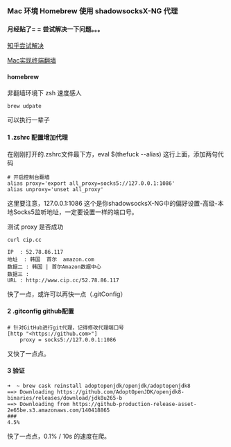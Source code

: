 ### Mac 环境 Homebrew 使用 shadowsocksX-NG 代理

#### 月经贴了= = 尝试解决一下问题。。。
[知乎尝试解决](https://zhuanlan.zhihu.com/p/88825725)

[Mac实现终端翻墙](http://locke.ink/post/Mac-Ternimal-Shadowsocks-fanqiang-kexueshangwang/)

#### homebrew

非翻墙环境下 zsh 速度感人
```shell
brew udpate
```
可以执行一辈子


#### 1 .zshrc 配置增加代理

在刚刚打开的.zshrc文件最下方，eval $(thefuck --alias) 这行上面，添加两句代码

```shell
# 开启控制台翻墙
alias proxy='export all_proxy=socks5://127.0.0.1:1086'
alias unproxy='unset all_proxy'
```

这里要注意，127.0.0.1:1086 这个是你shadowsocksX-NG中的偏好设置-高级-本地Socks5监听地址，一定要设置一样的端口号。

测试 proxy 是否成功
```shell
curl cip.cc

IP  : 52.78.86.117
地址  : 韩国  首尔  amazon.com
数据二 : 韩国 | 首尔Amazon数据中心
数据三 :
URL : http://www.cip.cc/52.78.86.117
```

快了一点，或许可以再快一点（.gitConfig）

#### 2 .gitconfig github配置

```shell
# 针对GitHub进行git代理，记得修改代理端口号
[http "<https://github.com>"]
    proxy = socks5://127.0.0.1:1086
```

又快了一点点。


#### 3 验证

```shell
➜  ~ brew cask reinstall adoptopenjdk/openjdk/adoptopenjdk8
==> Downloading https://github.com/AdoptOpenJDK/openjdk8-binaries/releases/download/jdk8u265-b
==> Downloading from https://github-production-release-asset-2e65be.s3.amazonaws.com/140418865
###                                                                        4.5%
```

快了一点点，0.1% / 10s 的速度在爬。